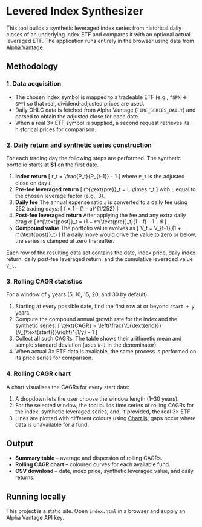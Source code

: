 # Levered Index Synthesizer

This tool builds a synthetic leveraged index series from historical daily closes of an underlying index ETF and compares it with an optional actual leveraged ETF. The application runs entirely in the browser using data from [Alpha Vantage](https://www.alphavantage.co/).

## Methodology

### 1. Data acquisition
* The chosen index symbol is mapped to a tradeable ETF (e.g., `^SPX` → `SPY`) so that real, dividend‑adjusted prices are used.
* Daily OHLC data is fetched from Alpha Vantage (`TIME_SERIES_DAILY`) and parsed to obtain the adjusted close for each date.
* When a real 3× ETF symbol is supplied, a second request retrieves its historical prices for comparison.

### 2. Daily return and synthetic series construction
For each trading day the following steps are performed.  The synthetic portfolio starts at **$1** on the first date.

1. **Index return**
   \[
   r_t = \frac{P_t}{P_{t-1}} - 1
   \]
   where `P_t` is the adjusted close on day *t*.
2. **Pre‑fee leveraged return**
   \[
   r^{\text{pre}}_t = L \times r_t
   \]
   with `L` equal to the chosen leverage factor (e.g., 3).
3. **Daily fee**
   The annual expense ratio `a` is converted to a daily fee using 252 trading days:
   \[
   f = 1 - (1 - a)^{1/252}
   \]
4. **Post‑fee leveraged return**
   After applying the fee and any extra daily drag `d`:
   \[
   r^{\text{post}}_t = (1 + r^{\text{pre}}_t)(1 - f) - 1 - d
   \]
5. **Compound value**
   The portfolio value evolves as
   \[
   V_t = V_{t-1}\,(1 + r^{\text{post}}_t)
   \]
   If a daily move would drive the value to zero or below, the series is clamped at zero thereafter.

Each row of the resulting data set contains the date, index price, daily index return, daily post‑fee leveraged return, and the cumulative leveraged value `V_t`.

### 3. Rolling CAGR statistics
For a window of `y` years (5, 10, 15, 20, and 30 by default):

1. Starting at every possible date, find the first row at or beyond `start + y` years.
2. Compute the compound annual growth rate for the index and the synthetic series:
   \[
   \text{CAGR} = \left(\frac{V_{\text{end}}}{V_{\text{start}}}\right)^{1/y} - 1
   \]
3. Collect all such CAGRs.  The table shows their arithmetic mean and sample standard deviation (uses `N-1` in the denominator).
4. When actual 3× ETF data is available, the same process is performed on its price series for comparison.

### 4. Rolling CAGR chart
A chart visualises the CAGRs for every start date:

1. A dropdown lets the user choose the window length (1–30 years).
2. For the selected window, the tool builds time series of rolling CAGRs for the index, synthetic leveraged series, and, if provided, the real 3× ETF.
3. Lines are plotted with different colours using [Chart.js](https://www.chartjs.org/); gaps occur where data is unavailable for a fund.

## Output
* **Summary table** – average and dispersion of rolling CAGRs.
* **Rolling CAGR chart** – coloured curves for each available fund.
* **CSV download** – date, index price, synthetic leveraged value, and daily returns.

## Running locally
This project is a static site. Open `index.html` in a browser and supply an Alpha Vantage API key.
